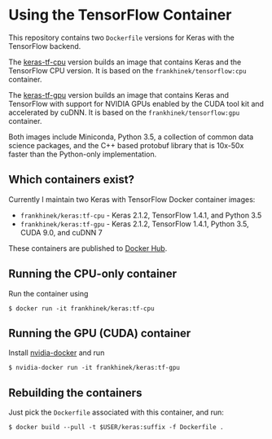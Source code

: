 # Using the TensorFlow Container

This repository contains two `Dockerfile` versions for Keras with the TensorFlow backend.

The [keras-tf-cpu](https://github.com/frankhinek/containers/tree/master/keras-tf-cpu) version builds an image that contains Keras and the TensorFlow CPU version.  It is based on the `frankhinek/tensorflow:cpu` container.

The [keras-tf-gpu](https://github.com/frankhinek/containers/tree/master/keras-tf-gpu) version builds an image that contains Keras and TensorFlow with support for NVIDIA GPUs enabled by the CUDA tool kit and accelerated by cuDNN.  It is based on the `frankhinek/tensorflow:gpu` container.

Both images include Miniconda, Python 3.5, a collection of common data science packages, and the C++ based protobuf library that is 10x-50x faster than the Python-only implementation.

## Which containers exist?

Currently I maintain two Keras with TensorFlow Docker container images:

* `frankhinek/keras:tf-cpu` - Keras 2.1.2, TensorFlow 1.4.1, and Python 3.5
* `frankhinek/keras:tf-gpu` - Keras 2.1.2, TensorFlow 1.4.1, Python 3.5, CUDA 9.0, and cuDNN 7

These containers are published to [Docker Hub](https://hub.docker.com/r/frankhinek/keras/).

## Running the CPU-only container

Run the container using

    $ docker run -it frankhinek/keras:tf-cpu

## Running the GPU (CUDA) container

Install [nvidia-docker](https://github.com/NVIDIA/nvidia-docker) and run

    $ nvidia-docker run -it frankhinek/keras:tf-gpu

## Rebuilding the containers

Just pick the `Dockerfile` associated with this container, and run:

    $ docker build --pull -t $USER/keras:suffix -f Dockerfile .
